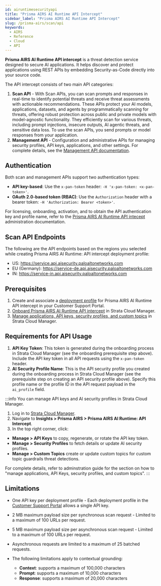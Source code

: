 ```yaml
---
id: airuntimesecurityapi
title: "Prisma AIRS AI Runtime API Intercept"
sidebar_label: "Prisma AIRS AI Runtime API Intercept"
slug: /prisma-airs/scan/api
keywords:
  - AIRS
  - Reference
  - Cloud
  - API
---
```


**Prisma AIRS AI Runtime API intercept** is a threat detection service designed to secure AI applications. It helps discover and protect applications using REST APIs by embedding Security-as-Code directly into your source code.

The API intercept consists of two main API categories:

1. **Scan API** - With Scan APIs, you can scan prompts and responses in real-time to identify potential threats and receive threat assessments with actionable recommendations. These APIs protect your AI models, applications, datasets, and agents by programmatically scanning for threats, offering robust protection across public and private models with model-agnostic functionality. They efficiently scan for various threats, including prompt injections, insecure outputs, AI agentic threats, and sensitive data loss. To use the scan APIs, you send prompts or model responses from your application.
2. **Management API** - Configuration and administrative APIs for managing security profiles, API keys, applications, and other settings. For complete details, see the [Management API documentation](/prisma-airs/api/management).

## Authentication

Both scan and management APIs support two authentication types:

- **API key-based**: Use the `x-pan-token` header: `-H 'x-pan-token: <x-pan-token>'`.
- **OAuth 2.0-based token (RBAC)**: Use the `Authorization` header with a bearer token: `-H 'Authorization: Bearer <token>'`.

For licensing, onboarding, activation, and to obtain the API authentication key and profile name, refer to the [Prisma AIRS AI Runtime API intecept](https://docs.paloaltonetworks.com/ai-runtime-security/activation-and-onboarding/ai-runtime-security-api-intercept-overview) administration documentation.

## Scan API Endpoints

The following are the API endpoints based on the regions you selected while creating Prisma AIRS AI Runtime: API intercept deployment profile:

- US: https://service.api.aisecurity.paloaltonetworks.com 
- EU (Germany): https://service-de.api.aisecurity.paloaltonetworks.com
- IN: https://service-in.api.aisecurity.paloaltonetworks.com

## Prerequisites

1. Create and associate a [deployment profile](https://docs.paloaltonetworks.com/ai-runtime-security/activation-and-onboarding/ai-runtime-security-api-intercept-overview/ai-deployment-profile-airs-api-intercept) for Prisma AIRS AI Runtime API intercept in your Customer Support Portal.
2. [Onboard Prisma AIRS AI Runtime API intercept](https://docs.paloaltonetworks.com/ai-runtime-security/activation-and-onboarding/ai-runtime-security-api-intercept-overview/onboard-api-runtime-security-api-intercept-in-scm) in Strata Cloud Manager.
3. [Manage applications, API keys, security profiles, and custom topics](https://docs.paloaltonetworks.com/ai-runtime-security/administration/prevent-network-security-threats/airs-apirs-manage-api-keys-profile-apps) in Strata Cloud Manager.

## Requirements for API Usage

1. **API Key Token**: This token is generated during the onboarding process in Strata Cloud Manager (see the onboarding prerequisite step above).
Include the API key token in all API requests using the `x-pan-token` header.
2. **AI Security Profile Name**: This is the API security profile you created during the onboarding process in Strata Cloud Manager (see the prerequisite step on creating an API security profile above).
Specify this profile name or the profile ID in the API request payload in the `ai_profile` field.

:::info
You can manage API keys and AI security profiles in Strata Cloud Manager.

1. Log in to [Strata Cloud Manager](http://stratacloudmanager.paloaltonetworks.com/).
2. Navigate to **Insights > Prisma AIRS > Prisma AIRS AI Runtime: API Intercept**.
3. In the top right corner, click:

- **Manage > API Keys** to copy, regenerate, or rotate the API key token.
- **Manage > Security Profiles** to fetch details or update AI security profiles.
- **Manage > Custom Topics** create or update custom topics for custom topic guardrails threat detections.

For complete details, refer to adminstration guide for the section on how to "manage applications, API Keys, security profiles, and custom topics".
:::

## Limitations

- One API key per deployment profile - Each deployment profile in the [Customer Support Portal](https://support.paloaltonetworks.com/Support/Index) allows a single API key.
- 2 MB maximum payload size per synchronous scan request - Limited to a maximum of 100 URLs per request.
- 5 MB maximum payload size per asynchronous scan request - Limited to a maximum of 100 URLs per request.
- Asynchronous requests are limited to a maximum of 25 batched requests.
- The following limitations apply to contextual grounding:

  - **Context**: supports a maximum of 100,000 characters
  - **Prompt**: supports a maximum of 10,000 characters
  - **Response**: supports a maximum of 20,000 characters
